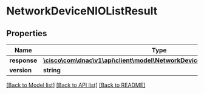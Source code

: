 # NetworkDeviceNIOListResult

## Properties
Name | Type | Description | Notes
------------ | ------------- | ------------- | -------------
**response** | [**\cisco\com\dnac\v1\api\client\model\NetworkDeviceNIOListResultResponse[]**](NetworkDeviceNIOListResultResponse.md) |  | [optional] 
**version** | **string** |  | [optional] 

[[Back to Model list]](../README.md#documentation-for-models) [[Back to API list]](../README.md#documentation-for-api-endpoints) [[Back to README]](../README.md)


